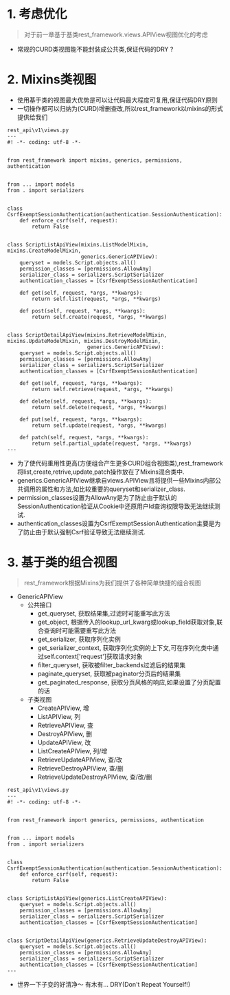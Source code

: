 # 1. 考虑优化
> 对于前一章基于基类rest_framework.views.APIView视图优化的考虑
- 常规的CURD类视图能不能封装成公共类,保证代码的DRY ?

# 2. Mixins类视图
- 使用基于类的视图最大优势是可以让代码最大程度可复用,保证代码DRY原则
- 一切操作都可以归纳为(CURD)增删查改,所以rest_framework以mixins的形式提供给我们
```
rest_api\v1\views.py
---
#! -*- coding: utf-8 -*-


from rest_framework import mixins, generics, permissions, authentication


from ... import models
from . import serializers


class CsrfExemptSessionAuthentication(authentication.SessionAuthentication):
    def enforce_csrf(self, request):
        return False


class ScriptListApiView(mixins.ListModelMixin, mixins.CreateModelMixin,
                        generics.GenericAPIView):
    queryset = models.Script.objects.all()
    permission_classes = [permissions.AllowAny]
    serializer_class = serializers.ScriptSerializer
    authentication_classes = [CsrfExemptSessionAuthentication]

    def get(self, request, *args, **kwargs):
        return self.list(request, *args, **kwargs)

    def post(self, request, *args, **kwargs):
        return self.create(request, *args, **kwargs)


class ScriptDetailApiView(mixins.RetrieveModelMixin, mixins.UpdateModelMixin, mixins.DestroyModelMixin,
                          generics.GenericAPIView):
    queryset = models.Script.objects.all()
    permission_classes = [permissions.AllowAny]
    serializer_class = serializers.ScriptSerializer
    authentication_classes = [CsrfExemptSessionAuthentication]

    def get(self, request, *args, **kwargs):
        return self.retrieve(request, *args, **kwargs)

    def delete(self, request, *args, **kwargs):
        return self.delete(request, *args, **kwargs)

    def put(self, request, *args, **kwargs):
        return self.update(request, *args, **kwargs)

    def patch(self, request, *args, **kwargs):
        return self.partial_update(request, *args, **kwargs)
---
```
- 为了使代码重用性更高(方便组合产生更多CURD组合视图类),rest_framework将list,create,retrive,update,patch操作放在了Mixins混合类中.
- generics.GenericAPIView继承自views.APIView且将提供一些Mixins内部公共调用的属性和方法,如比较重要的queryset和serializer_class.
- permission_classes设置为AllowAny是为了防止由于默认的SessionAuthentication验证从Cookie中还原用户Id查询权限导致无法继续测试.
- authentication_classes设置为CsrfExemptSessionAuthentication主要是为了防止由于默认强制Csrf验证导致无法继续测试.

# 3. 基于类的组合视图
> rest_framework根据Mixins为我们提供了各种简单快捷的组合视图
- GenericAPIView
  - 公共接口
    - get_queryset, 获取结果集,过滤时可能重写此方法
    - get_object, 根据传入的lookup_url_kwarg或lookup_field获取对象,联合查询时可能需要重写此方法
    - get_serializer, 获取序列化实例
    - get_serializer_context, 获取序列化实例的上下文,可在序列化类中通过self.context['request']获取请求对象
    - filter_queryset, 获取被filter_backends过滤后的结果集
    - paginate_queryset, 获取被paginator分页后的结果集
    - get_paginated_response, 获取分页风格的响应,如果设置了分页配置的话
  - 子类视图    
    - CreateAPIView, 增
    - ListAPIView, 列
    - RetrieveAPIView, 查
    - DestroyAPIView, 删
    - UpdateAPIView, 改
    - ListCreateAPIView, 列/增
    - RetrieveUpdateAPIView, 查/改
    - RetrieveDestroyAPIView, 查/删
    - RetrieveUpdateDestroyAPIView, 查/改/删
```
rest_api\v1\views.py
---
#! -*- coding: utf-8 -*-


from rest_framework import generics, permissions, authentication


from ... import models
from . import serializers


class CsrfExemptSessionAuthentication(authentication.SessionAuthentication):
    def enforce_csrf(self, request):
        return False


class ScriptListApiView(generics.ListCreateAPIView):
    queryset = models.Script.objects.all()
    permission_classes = [permissions.AllowAny]
    serializer_class = serializers.ScriptSerializer
    authentication_classes = [CsrfExemptSessionAuthentication]


class ScriptDetailApiView(generics.RetrieveUpdateDestroyAPIView):
    queryset = models.Script.objects.all()
    permission_classes = [permissions.AllowAny]
    serializer_class = serializers.ScriptSerializer
    authentication_classes = [CsrfExemptSessionAuthentication]
---
```
- 世界一下子变的好清净～ 有木有... DRY(Don't Repeat Yourself!)
